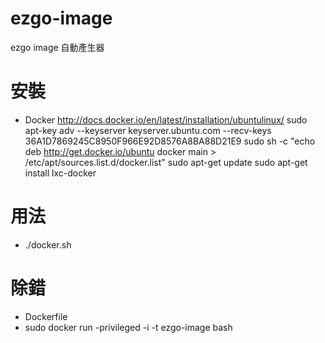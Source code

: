 ezgo-image
==========

ezgo image 自動產生器

安裝
====
* Docker
  http://docs.docker.io/en/latest/installation/ubuntulinux/
  sudo apt-key adv --keyserver keyserver.ubuntu.com --recv-keys 36A1D7869245C8950F966E92D8576A8BA88D21E9
  sudo sh -c "echo deb http://get.docker.io/ubuntu docker main > /etc/apt/sources.list.d/docker.list"
  sudo apt-get update
  sudo apt-get install lxc-docker

用法
====
* ./docker.sh

除錯
===
* Dockerfile
* sudo docker run -privileged -i -t ezgo-image bash
